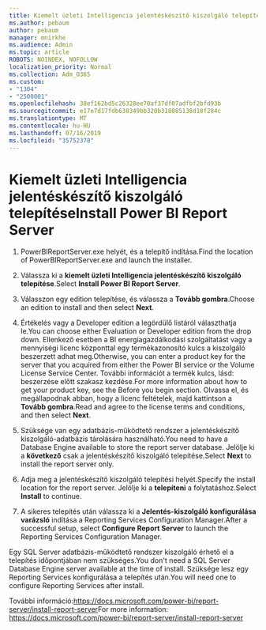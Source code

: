 ```yaml
---
title: Kiemelt üzleti Intelligencia jelentéskészítő kiszolgáló telepítése
ms.author: pebaum
author: pebaum
manager: mnirkhe
ms.audience: Admin
ms.topic: article
ROBOTS: NOINDEX, NOFOLLOW
localization_priority: Normal
ms.collection: Adm_O365
ms.custom:
- "1304"
- "2500001"
ms.openlocfilehash: 38ef162bd5c26328ee70af37df07adfbf2bfd93b
ms.sourcegitcommit: e17e7d17fdb638349bb320b318085138d18f284c
ms.translationtype: MT
ms.contentlocale: hu-HU
ms.lasthandoff: 07/16/2019
ms.locfileid: "35752378"
---
```

# <a name="install-power-bi-report-server"></a><span data-ttu-id="0d02b-102">Kiemelt üzleti Intelligencia jelentéskészítő kiszolgáló telepítése</span><span class="sxs-lookup"><span data-stu-id="0d02b-102">Install Power BI Report Server</span></span>

1. <span data-ttu-id="0d02b-103">PowerBIReportServer.exe helyét, és a telepítő indítása.</span><span class="sxs-lookup"><span data-stu-id="0d02b-103">Find the location of PowerBIReportServer.exe and launch the installer.</span></span>

2. <span data-ttu-id="0d02b-104">Válassza ki a **kiemelt üzleti Intelligencia jelentéskészítő kiszolgáló telepítése**.</span><span class="sxs-lookup"><span data-stu-id="0d02b-104">Select **Install Power BI Report Server**.</span></span>

3. <span data-ttu-id="0d02b-105">Válasszon egy edition telepítése, és válassza a **Tovább gombra**.</span><span class="sxs-lookup"><span data-stu-id="0d02b-105">Choose an edition to install and then select **Next**.</span></span>

4. <span data-ttu-id="0d02b-106">Értékelés vagy a Developer edition a legördülő listáról választhatja le.</span><span class="sxs-lookup"><span data-stu-id="0d02b-106">You can choose either Evaluation or Developer edition from the drop down.</span></span>  <span data-ttu-id="0d02b-107">Ellenkező esetben a BI energiagazdálkodási szolgáltatást vagy a mennyiségi licenc központtal egy termékazonosító kulcs a kiszolgáló beszerzett adhat meg.</span><span class="sxs-lookup"><span data-stu-id="0d02b-107">Otherwise, you can enter a product key for the server that you acquired from either the Power BI service or the Volume License Service Center.</span></span> <span data-ttu-id="0d02b-108">További információt a termék kulcs, lásd: beszerzése előtt szakasz kezdése.</span><span class="sxs-lookup"><span data-stu-id="0d02b-108">For more information about how to get your product key, see the Before you begin section.</span></span> <span data-ttu-id="0d02b-109">Olvassa el, és megállapodnak abban, hogy a licenc feltételek, majd kattintson a **Tovább gombra**.</span><span class="sxs-lookup"><span data-stu-id="0d02b-109">Read and agree to the license terms and conditions, and then select **Next**.</span></span>

5. <span data-ttu-id="0d02b-110">Szüksége van egy adatbázis-működtető rendszer a jelentéskészítő kiszolgáló-adatbázis tárolására használható.</span><span class="sxs-lookup"><span data-stu-id="0d02b-110">You need to have a Database Engine available to store the report server database.</span></span> <span data-ttu-id="0d02b-111">Jelölje ki a **következő** csak a jelentéskészítő kiszolgáló telepítése.</span><span class="sxs-lookup"><span data-stu-id="0d02b-111">Select **Next** to install the report server only.</span></span>

6. <span data-ttu-id="0d02b-112">Adja meg a jelentéskészítő kiszolgáló telepítési helyét.</span><span class="sxs-lookup"><span data-stu-id="0d02b-112">Specify the install location for the report server.</span></span> <span data-ttu-id="0d02b-113">Jelölje ki a **telepíteni** a folytatáshoz.</span><span class="sxs-lookup"><span data-stu-id="0d02b-113">Select **Install** to continue.</span></span>

7. <span data-ttu-id="0d02b-114">A sikeres telepítés után válassza ki a **Jelentés-kiszolgáló konfigurálása varázsló** indítása a Reporting Services Configuration Manager.</span><span class="sxs-lookup"><span data-stu-id="0d02b-114">After a successful setup, select **Configure Report Server** to launch the Reporting Services Configuration Manager.</span></span>

<span data-ttu-id="0d02b-115">Egy SQL Server adatbázis-működtető rendszer kiszolgáló érhető el a telepítés időpontjában nem szükséges.</span><span class="sxs-lookup"><span data-stu-id="0d02b-115">You don't need a SQL Server Database Engine server available at the time of install.</span></span> <span data-ttu-id="0d02b-116">Szüksége lesz egy Reporting Services konfigurálása a telepítés után.</span><span class="sxs-lookup"><span data-stu-id="0d02b-116">You will need one to configure Reporting Services after install.</span></span>

<span data-ttu-id="0d02b-117">További információ:https://docs.microsoft.com/power-bi/report-server/install-report-server</span><span class="sxs-lookup"><span data-stu-id="0d02b-117">For more information: https://docs.microsoft.com/power-bi/report-server/install-report-server</span></span>
